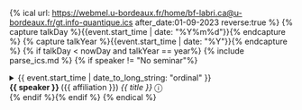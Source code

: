{% ical url: https://webmel.u-bordeaux.fr/home/bf-labri.ca@u-bordeaux.fr/gt.info-quantique.ics after_date:01-09-2023 reverse:true  %}
  {% capture talkDay %}{{event.start_time | date: "%Y%m%d"}}{% endcapture %}
  {% capture talkYear  %}{{event.start_time | date: "%Y"}}{% endcapture %}
  {% if talkDay < nowDay and talkYear == year%}
    {% include parse_ics.md %}
{% if speaker != "No seminar"%}
<details markdown=block>
  <summary markdown=span>
    {{ event.start_time | date_to_long_string: "ordinal" }}<br>
    <b>{{ speaker }} </b> ({{ affiliation }}) <i>{{ title }}</i> &#9432;
  </summary>
   <blockquote><p> {{ event.description }} </p></blockquote>
</details>
  {% endif %}{% endif %}
{% endical %}
